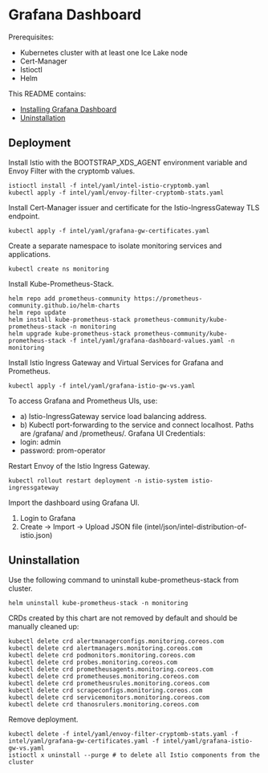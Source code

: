 # Grafana Dashboard
Prerequisites:
* Kubernetes cluster with at least one Ice Lake node
* Cert-Manager
* Istioctl
* Helm

This README contains:
- [Installing Grafana Dashboard](#deployment)
- [Uninstallation](#uninstallation)

## Deployment

Install Istio with the BOOTSTRAP_XDS_AGENT environment variable and Envoy Filter with the cryptomb values.
```
istioctl install -f intel/yaml/intel-istio-cryptomb.yaml
kubectl apply -f intel/yaml/envoy-filter-cryptomb-stats.yaml
```

Install Cert-Manager issuer and certificate for the Istio-IngressGateway TLS endpoint.
```
kubectl apply -f intel/yaml/grafana-gw-certificates.yaml
```

Create a separate namespace to isolate monitoring services and applications.
```
kubectl create ns monitoring
```

Install Kube-Prometheus-Stack.
```
helm repo add prometheus-community https://prometheus-community.github.io/helm-charts
helm repo update
helm install kube-prometheus-stack prometheus-community/kube-prometheus-stack -n monitoring
helm upgrade kube-prometheus-stack prometheus-community/kube-prometheus-stack -f intel/yaml/grafana-dashboard-values.yaml -n monitoring
```

Install Istio Ingress Gateway and Virtual Services for Grafana and Prometheus.
```
kubectl apply -f intel/yaml/grafana-istio-gw-vs.yaml
```
To access Grafana and Prometheus UIs, use:
* a) Istio-IngressGateway service load balancing address.
* b) Kubectl port-forwarding to the service and connect localhost.
  Paths are /grafana/ and /prometheus/.
Grafana UI Credentials:
 * login: admin
 * password: prom-operator

Restart Envoy of the Istio Ingress Gateway.
```
kubectl rollout restart deployment -n istio-system istio-ingressgateway
```
Import the dashboard using Grafana UI.

1. Login to Grafana
2. Create -> Import -> Upload JSON file (intel/json/intel-distribution-of-istio.json)

## Uninstallation
Use the following command to uninstall kube-prometheus-stack from cluster.
```
helm uninstall kube-prometheus-stack -n monitoring
```

CRDs created by this chart are not removed by default and should be manually cleaned up:

```
kubectl delete crd alertmanagerconfigs.monitoring.coreos.com
kubectl delete crd alertmanagers.monitoring.coreos.com
kubectl delete crd podmonitors.monitoring.coreos.com
kubectl delete crd probes.monitoring.coreos.com
kubectl delete crd prometheusagents.monitoring.coreos.com
kubectl delete crd prometheuses.monitoring.coreos.com
kubectl delete crd prometheusrules.monitoring.coreos.com
kubectl delete crd scrapeconfigs.monitoring.coreos.com
kubectl delete crd servicemonitors.monitoring.coreos.com
kubectl delete crd thanosrulers.monitoring.coreos.com
```

Remove deployment.
```
kubectl delete -f intel/yaml/envoy-filter-cryptomb-stats.yaml -f intel/yaml/grafana-gw-certificates.yaml -f intel/yaml/grafana-istio-gw-vs.yaml
istioctl x uninstall --purge # to delete all Istio components from the cluster
```